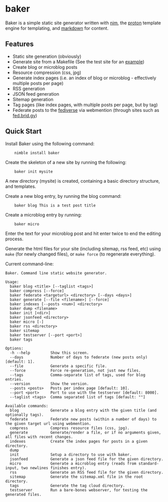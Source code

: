 baker
=====

Baker is a simple static site generator written with [nim](https://nim-lang.org), the [proton](https://github.com/jasonrbriggs/proton) template engine for templating, and [markdown](http://daringfireball.net/projects/markdown/‎) for content.

Features
--------

* Static site generation (obviously)
* Generate site from a Makefile (See the test site for an [example](https://github.com/jasonrbriggs/baker/blob/master/test/testsite/Makefile))
* Create blog or microblog posts
* Resource compression (css, jpg)
* Generate index pages (i.e. an index of blog or microblog - effectively multiple posts per page)
* RSS generation
* JSON feed generation
* Sitemap generation
* Tag pages (like index pages, with multiple posts per page, but by tag)
* Federate posts to the [fediverse](https://en.wikipedia.org/wiki/Fediverse) via webmention (through sites such as [fed.brid.gy](https://fed.brid.gy/))


Quick Start
-----------

Install Baker using the following command:
```
    nimble install baker
```

Create the skeleton of a new site by running the following:
```
    baker init mysite
```

A new directory (mysite) is created, containing a basic directory structure, and templates.

Create a new blog entry, by running the blog command:
```
    baker blog This is a test post title
```

Create a microblog entry by running:
```
    baker micro
```
Enter the text for your microblog post and hit enter twice to end the editing process.

Generate the html files for your site (including sitemap, rss feed, etc) using `make` (for newly changed files),
or `make force` (to regenerate everything).

Current command-line:

```
Baker. Command line static website generator.

Usage:
  baker blog <title> [--taglist <tags>]
  baker compress [--force]
  baker federate <targeturl> <directory> [--days <days>]
  baker generate [--file <filename>] [--force]
  baker indexes [--posts <num>] <directory>
  baker dump <filename>
  baker init [<dir>]
  baker jsonfeed <directory>
  baker micro [-]
  baker rss <directory>
  baker sitemap
  baker testserver [--port <port>]
  baker tags

Options:
  -h --help         Show this screen.
  --days            Number of days to federate (new posts only) [default: 1].
  --file            Generate a specific file.
  --force           Force re-generation, not just new files.
  --tags            Comma-separate list of tags, used for blog entries.
  --version         Show the version.
  --posts <posts>   Posts per index page [default: 10].
  --port <port>     Port to use with the testserver [default: 8000].
  --taglist <tags>  Comma separated list of tags [default: ""]

Available commands:
  blog              Generate a blog entry with the given title (and optionally tags).
  federate          Federate new posts (within a number of days) to the given target url using webmention.
  compress          Compress resource files (css, jpg).
  generate          Generate/render a file, or if no arguments given, all files with recent changes.
  indexes           Create the index pages for posts in a given directory.
  dump
  init              Setup a directory to use with baker.
  jsonfeed          Generate a json feed file for the given directory.
  micro             Generate a microblog entry (reads from standard-input, two newlines finishes entry).
  rss               Generate an RSS feed file for the given directory.
  sitemap           Generate the sitemap.xml file in the root directory.
  tags              Generate the tag cloud directory.
  testserver        Run a bare-bones webserver, for testing the generated files.
```
